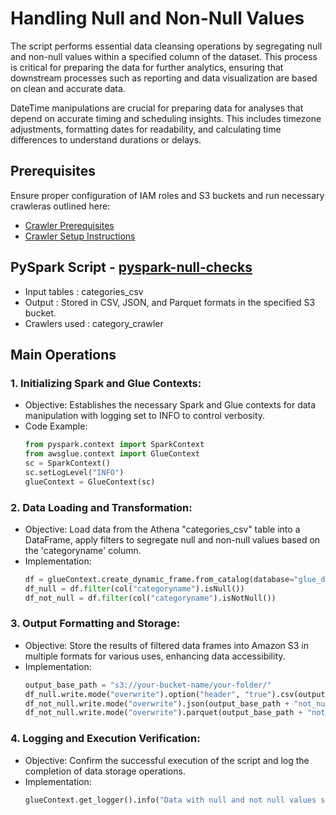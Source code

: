 # Handling Null and Non-Null Values
The script performs essential data cleansing operations by segregating null and non-null values within a specified column of the dataset. This process is critical for preparing the data for further analytics, ensuring that downstream processes such as reporting and data visualization are based on clean and accurate data.

DateTime manipulations are crucial for preparing data for analyses that depend on accurate timing and scheduling insights. This includes timezone adjustments, formatting dates for readability, and calculating time differences to understand durations or delays.

## Prerequisites

Ensure proper configuration of IAM roles and S3 buckets and run necessary crawleras outlined here:

* [Crawler Prerequisites](/crawler-prerequisites.md)
* [Crawler Setup Instructions](/set-up-instructions.md)
  


##  PySpark Script - [pyspark-null-checks](../glue-code/ti-pyspark-isnull-notnull.py)
- Input tables          : categories_csv
- Output                : Stored in CSV, JSON, and Parquet formats in the specified S3 bucket.
- Crawlers used         : category_crawler


## Main Operations

### 1. Initializing Spark and Glue Contexts:
* Objective: Establishes the necessary Spark and Glue contexts for data manipulation with logging set to INFO to control verbosity.
* Code Example:
  ```python
  from pyspark.context import SparkContext
  from awsglue.context import GlueContext
  sc = SparkContext()
  sc.setLogLevel("INFO")
  glueContext = GlueContext(sc)
  ```

### 2. Data Loading and Transformation:
* Objective: Load data from the Athena "categories_csv" table into a DataFrame, apply filters to segregate null and non-null values based on the 'categoryname' column.
* Implementation:
  ```python
  df = glueContext.create_dynamic_frame.from_catalog(database="glue_db", table_name="category").toDF()
  df_null = df.filter(col("categoryname").isNull())
  df_not_null = df.filter(col("categoryname").isNotNull())
  ```
### 3. Output Formatting and Storage:
* Objective: Store the results of filtered data frames into Amazon S3 in multiple formats for various uses, enhancing data accessibility.
* Implementation:
  ```python
  output_base_path = "s3://your-bucket-name/your-folder/"
  df_null.write.mode("overwrite").option("header", "true").csv(output_base_path + "null/csv/")
  df_not_null.write.mode("overwrite").json(output_base_path + "not_null/json/")
  df_not_null.write.mode("overwrite").parquet(output_base_path + "not_null/parquet/")
  ```  
    
### 4. Logging and Execution Verification:
* Objective: Confirm the successful execution of the script and log the completion of data storage operations.
* Implementation:
  ```python
  glueContext.get_logger().info("Data with null and not null values successfully written to S3 in CSV, JSON, and Parquet formats.")
  ```


